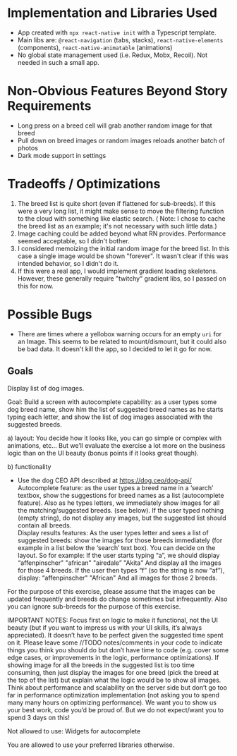 # Implementation and Libraries Used

- App created with `npx react-native init` with a Typescript template.
- Main libs are: `@react-navigation` (tabs, stacks), `react-native-elements` (components), `react-native-animatable` (animations)
- No global state management used (i.e. Redux, Mobx, Recoil). Not needed in such a small app.

# Non-Obvious Features Beyond Story Requirements

- Long press on a breed cell will grab another random image for that breed
- Pull down on breed images or random images reloads another batch of photos
- Dark mode support in settings

# Tradeoffs / Optimizations

1. The breed list is quite short (even if flattened for sub-breeds). If this were a very long list, it might make sense to move the filtering function to the cloud with something like elastic search. ( Note: I chose to cache the breed list as an example; it's not necessary with such little data.)
2. Image caching could be added beyond what RN provides. Performance seemed acceptable, so I didn't bother.
3. I considered memoizing the initial random image for the breed list. In this case a single image would be shown "forever". It wasn't clear if this was intended behavior, so I didn't do it.
4. If this were a real app, I would implement gradient loading skeletons. However, these generally require "twitchy" gradient libs, so I passed on this for now.

# Possible Bugs

- There are times where a yellobox warning occurs for an empty `uri` for an Image. This seems to be related to mount/dismount, but it could also be bad data. It doesn't kill the app, so I decided to let it go for now.

## Goals

Display list of dog images.

Goal:
Build a screen with autocomplete capability: as a user types some dog breed name, show him the list of suggested breed names as he starts typing each letter, and show the list of dog images associated with the suggested breeds.

a) layout: 
You decide how it looks like, you can go simple or complex with animations, etc... But we’ll evaluate the exercise a lot more on the business logic than on the UI beauty (bonus points if it looks great though).

b) functionality
- Use the dog CEO API described at https://dog.ceo/dog-api/
Autocomplete feature:
as the user types a breed name in a ‘search’ textbox, show the suggestions for breed names as a list (autocomplete feature). Also as he types letters, we immediately show images for all the matching/suggested breeds. (see below). If the user typed nothing (empty string), do not display any images, but the suggested list should contain all breeds.  
Display results features: 
As the user types letter and sees a list of suggested breeds: 
show the images for those breeds immediately (for example in a list below the ‘search’ text box). You can decide on the layout.
So for example:
If the user starts typing “a”, we should display
 “affenpinscher"
"african"
"airedale”
"Akita"
And display all the images for those 4 breeds.
If the user then types “f” (so the string is now “af”), display:
 “affenpinscher"
"African"
And all images for those 2 breeds.

For the purpose of this exercise, please assume that the images can be updated frequently and breeds do change sometimes but infrequently.
Also you can ignore sub-breeds for the purpose of this exercise.

IMPORTANT NOTES:
Focus first on logic to make it functional, not the UI beauty (but if you want to impress us with your UI skills, it’s always appreciated).
It doesn’t have to be perfect given the suggested time spent on it. Please leave some //TODO notes/comments in your code to indicate things you think you should do but don’t have time to code (e.g. cover some edge cases, or improvements in the logic, performance optimizations).
If showing image for all the breeds in the suggested list is too time consuming, then just display the images for one breed (pick the breed at the top of the list) but explain what the logic would be to show all images.
Think about performance and scalability on the server side but don’t go too far in performance optimization implementation (not asking you to spend many many hours on optimizing performance).
We want you to show us your best work, code you’d be proud of. But we do not expect/want you to spend 3 days on this!

Not allowed to use:
Widgets for autocomplete

You are allowed to use your preferred libraries otherwise.
